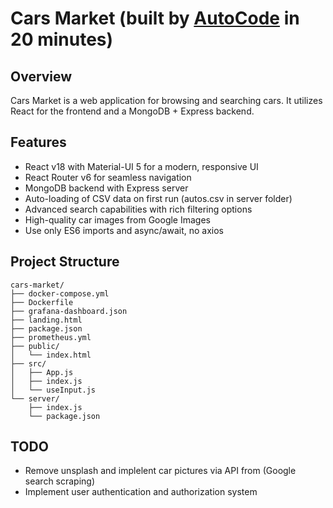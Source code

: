 # Cars Market (built by [AutoCode](https://autocode.work) in 20 minutes)

## Overview

Cars Market is a web application for browsing and searching cars. It utilizes React for the frontend and a MongoDB + Express backend.

## Features

-   React v18 with Material-UI 5 for a modern, responsive UI
-   React Router v6 for seamless navigation
-   MongoDB backend with Express server
-   Auto-loading of CSV data on first run (autos.csv in server folder)
-   Advanced search capabilities with rich filtering options
-   High-quality car images from Google Images
-   Use only ES6 imports and async/await, no axios

## Project Structure

```
cars-market/
├── docker-compose.yml
├── Dockerfile
├── grafana-dashboard.json
├── landing.html
├── package.json
├── prometheus.yml
├── public/
│   └── index.html
├── src/
│   ├── App.js
│   ├── index.js
│   └── useInput.js
└── server/
    ├── index.js
    └── package.json
```

## TODO

-   Remove unsplash and implelent car pictures via API from (Google search scraping)
-   Implement user authentication and authorization system
